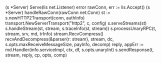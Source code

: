 (s *Server) Serve(lis net.Listener) error
    rawConn, err := lis.Accept()
        (s *Server) handleRawConn(rawConn net.Conn)
            st := s.newHTTP2Transport(conn, authInfo)
                transport.NewServerTransport("http2", c, config)
        s.serveStreams(st)
            s.handleStream(st, stream, s.traceInfo(st, stream))
                s.processUnaryRPC(t, stream, srv, md, trInfo)
                    stream.RecvCompress()
                        recvAndDecompress(&parser{r: stream}, stream, dc, s.opts.maxReceiveMessageSize, payInfo, decomp)
                        reply, appErr := md.Handler(info.serviceImpl, ctx, df, s.opts.unaryInt)
                        s.sendResponse(t, stream, reply, cp, opts, comp)



